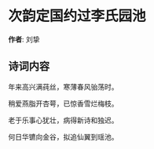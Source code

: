 # 次韵定国约过李氏园池

**作者**: 刘挚

## 诗词内容

年来高兴满莼丝，寒薄春风骀荡时。

稍爱燕脂开杏萼，已惊香雪烂梅枝。

老于乐事心犹壮，病得新诗和独迟。

何日华镳向金谷，拟追仙翼到瑶池。

